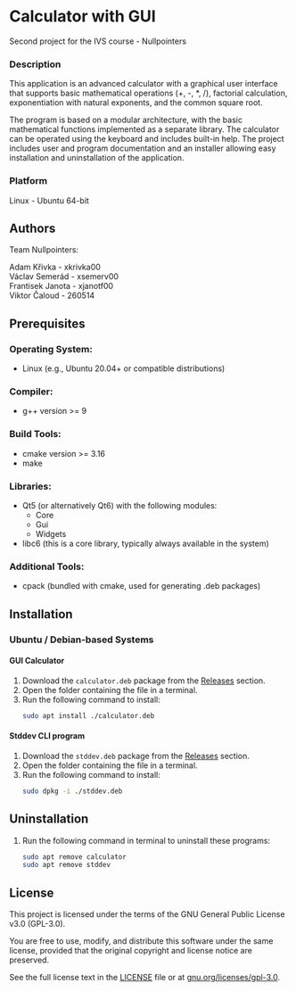 # Calculator with GUI
Second project for the IVS course - Nullpointers

### Description

This application is an advanced calculator with a graphical user interface that supports basic mathematical operations (+, -, *, /), factorial calculation, exponentiation with natural exponents, and the common square root.  

The program is based on a modular architecture, with the basic mathematical functions implemented as a separate library. The calculator can be operated using the keyboard and includes built-in help. The project includes user and program documentation and an installer allowing easy installation and uninstallation of the application.

### Platform

Linux - Ubuntu 64-bit

## Authors

Team Nullpointers:

Adam Křivka - xkrivka00  
Václav Semerád - xsemerv00  
Frantisek Janota - xjanotf00   
Viktor Čaloud - 260514  

## Prerequisites

### Operating System:
- Linux (e.g., Ubuntu 20.04+ or compatible distributions)

### Compiler:
- g++ version >= 9

### Build Tools:
- cmake version >= 3.16
- make

### Libraries:
- Qt5 (or alternatively Qt6) with the following modules:
  - Core
  - Gui
  - Widgets
- libc6 (this is a core library, typically always available in the system)

### Additional Tools:
- cpack (bundled with cmake, used for generating .deb packages)

## Installation

### Ubuntu / Debian-based Systems

#### GUI Calculator
1. Download the `calculator.deb` package from the [Releases](#) section.
2. Open the folder containing the file in a terminal.
3. Run the following command to install:
   ```bash 
   sudo apt install ./calculator.deb
#### Stddev CLI program
1. Download the `stddev.deb` package from the [Releases](#) section.
2. Open the folder containing the file in a terminal.
3. Run the following command to install:
   ```bash 
   sudo dpkg -i ./stddev.deb
## Uninstallation
1. Run the following command in terminal to uninstall these programs:
   ```bash 
   sudo apt remove calculator
   sudo apt remove stddev
## License
This project is licensed under the terms of the GNU General Public License v3.0 (GPL-3.0).

You are free to use, modify, and distribute this software under the same license,
provided that the original copyright and license
notice are preserved.

See the full license text in the [LICENSE](./LICENSE) file or at [gnu.org/licenses/gpl-3.0](https://www.gnu.org/licenses/gpl-3.0).
